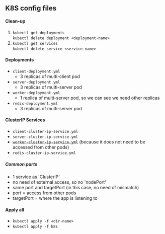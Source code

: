 ## K8S config files

#### Clean-up
1. `kubectl get deployments`\
    `kubectl delete deployment <deployment-name>`
2. `kubectl get services`\
    `kubectl delete service <service-name>`

#### Deployments
- `client-deployment.yml`
    - 3 replicas of multi-client pod
- `server-deployment.yml`
    - 3 replicas of multi-server pod
- `worker-deployment.yml`
    - 1 replica of multi-server pod, so we can see we need other replicas
- `redis-deployment.yml`
    - 3 replicas of multi-server pod

#### ClusterIP Services
- `client-cluster-ip-service.yml`
- `server-cluster-ip-service.yml`
- ~~`worker-cluster-ip-service.yml`~~ (because it does not need to be accessed from other pods)
- `redis-cluster-ip-service.yml`

##### Common parts
- 1 service as 'ClusterIP'
- no need of external access, so no 'nodePort'
- same port and targetPort (in this case, no need of mismatch)
- port = access from other pods
- targetPort = where the app is listening to

#### Apply all
- `kubectl apply -f <dir-name>`
- `kubectl apply -f k8s`